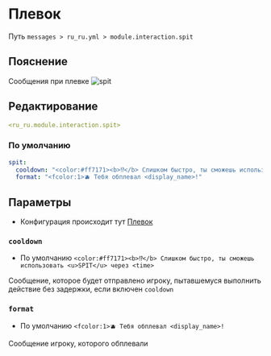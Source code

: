 # Плевок
Путь `messages > ru_ru.yml > module.interaction.spit`

## Пояснение
Сообщения при плевке
![spit](/spit.png)

## Редактирование
```yaml
<ru_ru.module.interaction.spit>
```

### По умолчанию
```yaml
spit:
  cooldown: "<color:#ff7171><b>⁉</b> Слишком быстро, ты сможешь использовать <u>SPIT</u> через <time>"
  format: "<fcolor:1>🫐 Тебя обплевал <display_name>!"
```

## Параметры

- Конфигурация происходит тут [Плевок](/ru/config/module/interaction/spit/)

### `cooldown`
- По умолчанию `<color:#ff7171><b>⁉</b> Слишком быстро, ты сможешь использовать <u>SPIT</u> через <time>`

Сообщение, которое будет отправлено игроку, пытавшемуся выполнить действие без задержки, если включен `cooldown`

### `format`
- По умолчанию `<fcolor:1>🫐 Тебя обплевал <display_name>!`

Сообщение игроку, которого обплевали
